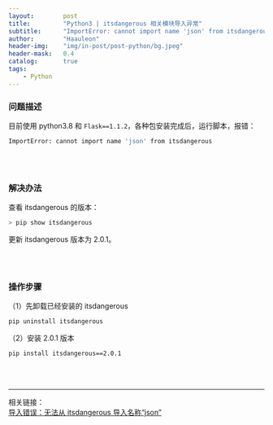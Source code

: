 ```yaml
---
layout:        post
title:         "Python3 | itsdangerous 相关模块导入异常"
subtitle:      "ImportError: cannot import name 'json' from itsdangerous"
author:        "Haauleon"
header-img:    "img/in-post/post-python/bg.jpeg"
header-mask:   0.4
catalog:       true
tags:
    - Python
---
```



### 问题描述
目前使用 python3.8 和 `Flask==1.1.2`，各种包安装完成后，运行脚本，报错：          
```bash
ImportError: cannot import name 'json' from itsdangerous                   
```

<br>
<br>

### 解决办法
查看 itsdangerous 的版本：    
```bash
> pip show itsdangerous
```

更新 itsdangerous 版本为 2.0.1。             

<br>
<br>

### 操作步骤
（1）先卸载已经安装的 itsdangerous     
```bash
pip uninstall itsdangerous
```

（2）安装 2.0.1 版本            
```bash
pip install itsdangerous==2.0.1
```

<br>
<br>

--- 

相关链接：    
[导入错误：无法从 itsdangerous 导入名称“json”](https://segmentfault.com/q/1010000043254452)
